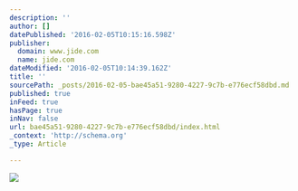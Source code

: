 ```yaml
---
description: ''
author: []
datePublished: '2016-02-05T10:15:16.598Z'
publisher:
  domain: www.jide.com
  name: jide.com
dateModified: '2016-02-05T10:14:39.162Z'
title: ''
sourcePath: _posts/2016-02-05-bae45a51-9280-4227-9c7b-e776ecf58dbd.md
published: true
inFeed: true
hasPage: true
inNav: false
url: bae45a51-9280-4227-9c7b-e776ecf58dbd/index.html
_context: 'http://schema.org'
_type: Article

---
```

![](https://webcdn.jide.com/jide_upload/2016_01/1453345938788_wliYEr_x86_banner.jpg)